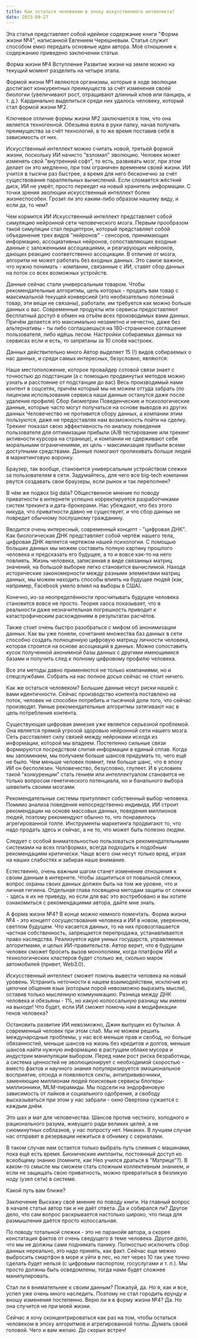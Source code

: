 ```yaml
---
title: Как остаться человеком в эпоху искусственного интеллекта?
date: 2023-09-27
---
```

Эта статья представляет собой идейное содержание книги "Форма жизни №4", написанной Евгением Черешневым. Статья служит способом емко передать основные идеи автора. Моё отношение к содержанию приведено заключении статьи.

Форма жизни №4
Вступление
Развитие жизни на земле можно на текущий момент разделить на четыре этапа. 

Формой жизни №1 являются организмы, которые в ходе эволюции достигают конкурентных преимуществ за счёт изменения своей биологии (увеличивают рост, отращивают длинный клюв или панцирь, и т. д.). Кардинально выделиться среди них удалось человеку, который стал формой жизни №2.

Ключевое отличие формы жизни №2 заключается в том, что она является техногенной. Обезьяна взяла в руки палку, начав получать преимущества за счёт технологий, в то же время поставив себя в зависимость от них. 

Искусственный интеллект можно считать новой, третьей формой жизни, поскольку ИИ  начисто "взломал" эволюцию. Человек может изменять свой "внутренний софт", то есть, развивать мозг, при этом делает он это медленно, при том ограничен временем своей жизни. ИИ учится в тысячи раз быстрее, а время для него бесконечно за счёт существования параллельных вычислений. Если сломается жёсткий диск, ИИ не умрёт, просто переедет на новый хранитель информации. С точки зрения эволюции искусственный интеллект более жизнеспособен. Грозит ли это каким-либо образом нашему виду, и если да, то чем?

Чем кормится ИИ
Искусственный интеллект представляет собой симуляцию нейронной сети человеческого мозга. Первым прообразом такой симуляции стал перцептрон, который представляет собой объединение трех видов "нейронов" - сенсоров, принимающих информацию, ассоциативных нейронов, сопоставляющих входные данные с заложенными ассоциациями, и реагирующих нейронов, дающих реакцию соответственно ассоциации. В отличие от мозга, алгоритм не может работать без входных данных. Это самое важное, что нужно понимать - компании, связанные с ИИ, ставят сбор данных на поток со всех возможных устройств. 

Данные сейчас стали универсальным товаром. Чтобы рекомендательные алгоритмы, цель которых - продать вам товар с максимальной текущей конверсией (это необязательно полезный товар, эти вещи не связаны), работали, им требуется как можно больше данных о вас. Современные продукты или сервисы предоставляют бесплатный доступ в обмен на отъём всех производимых вами данных. Причём делается это максимально незаметно и нечестно, даже без альтернативы - ты либо соглашаешься на 180-страничное соглашение пользователя, либо идёшь лесом. Настройки собираемых данных на сервисах если и есть, то запрятаны за 10 слоёв настроек. 

Данных действительно много
Автор выделяет 15 (!) видов собираемых о нас данных, и среди самых интересных, безусловно, являются:

Наше местоположение, которое провайдер сотовой связи знает с точностью до подстанции (а с помощью продвинутых методов можно узнать и расстояние от подстанции до вас)
Весь производимый нами контент в соцсетях, причём который мы не можем оттуда забрать (по лицензии использования сервиса наши данные останутся даже после удаления профиля)
Сбор биометрии 
Поведенческие и психологические данные, которые часто могут получаться на основе выводов из других данных
Человечество не противится сбору данных, а компании этим пользуются, даже не предоставляя нам возможность пойти на сделку. Трекинг показал свою эффективность по анализу поведения пользователя для оптимизации прибыли (A/B тестирование или трекинг активности курсора на странице), и компании не сдерживают себя моральными ограничениями, их цель - максимизация прибыли всеми доступными средствами. Данные помогают пропихивать больше людей в маркетинговую воронку. 

Браузер, так вообще, становится универсальным устройством слежки за пользователем в сети. Задумайтесь, для чего все big-tech компании рвутся создавать свои браузеры, если рынок и так переполнен? 

В чём же подвох big data?
Общественное мнение по поводу приватности в интернете успешно корректируется разработчиками систем трекинга и дата-брокерами. Нас убеждают, что без этого никуда, что приватности давно не существует, и что сбор данных не повредит обычному послушному гражданину.

Вводится очень интересный, современный концепт - "цифровая ДНК". Как биологическая ДНК представляет собой чертёж нашего тела, цифровая ДНК является чертежом нашей психологии. С помощью больших данных мы можем составить полную картину прошлого человека и предсказать его будущее, а то и вовсе как-то на него повлиять. Жизнь человека, записанная в виде связанных матриц значений, на большой выборке легко становится вычислимой. Находя исторические закономерности между разными элементами матриц данных, мы можем находить способы влиять на будущее людей (как, например, Facebook умело влиял на выборы в США). 

Конечно, из-за неопределённости просчитывать будущее человека становится вовсе не просто. Теория хаоса показывает, что в реальности даже незначительная погрешность приводит к катастрофическим расхождениям в результатах расчётов. 

Также стоит очень быстро разобраться с мифом об анонимизации данных. Как вы уже поняли, сочетания множества баз данных в сети способно создать полноценную цифровую матрицу личности человека, которая строится на основе ассоциаций в данных. Можно сопоставить кусок полученной анонимной базы данных с другими имеющимися базами и получить след к полному цифровому профилю человека. 

Все эти методы давно применяются не только компаниями, но и спецслужбами. Собрать на нас полное досье сейчас не стоит ничего. 

Как же остаться человеком?
Большие данные несут риски нашей с вами идентичности. Сейчас производство контента поставлено на поток, человек не способен потребить и тысячной доли того, что сейчас производят. Умные рекомендательные алгоритмы затягивают нас в цепь потребления контента.

Существующая цифровая амнезия уже является серьезной проблемой. Она является прямой угрозой здоровью нейронной сети нашего мозга. Сеть расставляет силу связей между нейронами исходя из информации, которой мы владеем. Постепенно сильные связи формируются посредством слития информации в единый сплав. Когда мы запоминаем, мы получаем больше шансов придумать то, чего ещё не было. Чем меньше человек помнит, тем больше шанс, что в эпоху ИИ он бесполезен. Человечество, безусловно, глупеет. И в условиях такой "конкуренции" стать гением или интеллектуалом становится не только вопросом генетического потенциала, но и банального выбора шевелить своими мозгами.

Рекомендательные системы притупляют собственный выбор человека. Помимо анализа поведения непосредственно индивида, ИИ строит рекомендации на основе массовых данных, поведения миллионов людей, поэтому рекомендуют обычно то, что понравилось агрегированной толпе. Инструменты маркетинга продвигают то, что надо продать здесь и сейчас, а не то, что может быть полезно людям.

Следует с особой внимательностью пользоваться рекомендательными системами на всех платформах, всегда подходить к подобным рекомендациям критически. Чаще всего они несут только вред, играя на наших слабостях и забирая наше внимание. 

Естественно, очень важным шагом станет изменение отношения к своим данным в интернете. Чтобы защититься от повальной слежки, вопрос охраны своих данных должен быть на том же уровне, что и личная гигиена. Отдельная глава посвящена методам защиты от слежки - здесь я их не приведу, но если для вас это востребовано и вы хотите ознакомиться с рекомендациями автора, дайте мне знать. 

А форма жизни №4?
В конце можно немного помечтать. Форма жизни №4 - это концепт сосуществования человека и ИИ в новом, уверенном, светлом будущем. Что касается данных, то на них провозглашается частная собственность, запрещается перепродажа, устанавливается право наследства. Реализуется идея умных государств, управляемых алгоритмами, и целых ИИ-правительств. Автор верит, что в будущем человек сможет бросить вызов монополиям, когда платформ ИИ и технологических кластеров будет столько же, сколько марок автомобилей (привет, Web3.0). 

Искусственный интеллект сможет помочь вывести человека на новый уровень. Устранить неточности в нашем взаимодействии, исключив из цепочки общения язык (которым порой невозможно выразить мысли), оставив только мысленную коммуникацию. Разница между ДНК человека и обезьяны - 1%, но какую колоссальную разницу мы имеем на выходе! Что будет, если ИИ сможет помочь нам в модификации генов человека?

Остановить развитие ИИ невозможно, Джин выпущен из бутылки. А современный человек при этом слаб. Мы не можем решить международные проблемы, у нас всё меньше прав и свобод, но больше обязанностей, меньше шансов на жизнь без кредитов и долгов, меньше шансов найти нужную информацию в растущем облаке мусора и индустрии манипуляции выбором. Перед нами рост риска безработицы, а система ценностей не эволюционирует с необходимой скоростью - вместо фактов и научного знания популяризируется эмоциональное восприятие, отсюда и появляются секты, антипрививочники, заменяющие миллионам людей поисковые сервисы блогеры-миллионники, MLM-пирамиды. Мы подсели на эндорфиновую зависимость от лайков и социального одобрения, а свободу высказываться при этом у нас забрали - окно Овертона сужается с каждым днём. 

Это шах и мат для человечества. Шансов против честного, холодного и рационального разума, живущего ради великих целей, а не сиюминутных соблазнов, у нас попросту нет. Никаких. В лучшем случае нас отправят в резервации нежиться в обнимку с сериалами. 

В таком случае нам остается только выбрать путь слияния с машинами, пока ещё есть время. Бионические импланты, постоянный доступ ко всеобщему знанию (помните, как Нео учился драться в "Матрице"?). В каком-то смысле мы сможем стать сложным коллективным знанием, и если не защищать свою приватность, можно превратиться в безликую ноду (узел сети) в системе.

Какой путь вам ближе?

Заключение
Выскажу своё мнение по поводу книги. На главный вопрос в начале статьи автор так и не даёт ответа. Да и собирался ли? Другое дело, что сам вопрос раскрывается настолько широко, что пища для размышления даётся просто колоссальная.

По поводу тотальной слежки - это не паранойя автора, а скорее констатация фактов от очень сведущего в теме человека. Другое дело, что мы не должны сами поднимать панику. Полностью исключить сбор данных нереально, это надо принять, как факт. Сейчас еще межно выбросить смартфон в море и уйти в лес, но лет через 10 так уже точно сделать будет нельзя (с цифровым паспортом, госуслугами и т. п.). Мы просто должны быть осведомлены, тогда нами будет сложнее манипулировать.

Стал ли я внимательнее к своим данным? Пожалуй, да. Но я, как и все, успел уже очень много наследить. Поэтому не стал городить ерунду и вношу изменения постепенно. Верю ли я в форму жизни №4? Да. Но она случится не при моей жизни.

Сейчас я хочу сконцентрироваться как раз на том, чтобы остаться человеком в эпоху алгоритмов и агрегированной толпы. Думать своей головой. Чего и вам желаю. До скорых встреч!